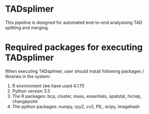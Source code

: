 # TADsplimer

This pipeline is designed for automated end-to-end analysising TAD splitting and merging. 

# Required packages for executing TADsplimer

When executing TADsplimer, user should install following packages / libraries in the system:
1. R environment (we have used 4.1.11)
2. Python version 3.5
3. The R packages: bcp, cluster, mass, essentials, spatstat, hicrep, changepoint
4. The python packages: numpy, rpy2, cv2, PIL, scipy, imagehash

